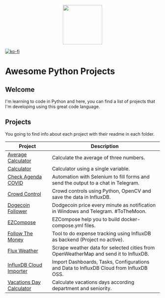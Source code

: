 <p align="center">
  <img src="https://user-images.githubusercontent.com/64545348/114571921-6a9cae00-9c4d-11eb-8003-ab3b48cdf120.png" width="128" height="128"/>
</p>

[![ko-fi](https://ko-fi.com/img/githubbutton_sm.svg)](https://ko-fi.com/B0B34N5TU)

# Awesome Python Projects
## Welcome
I'm learning to code in Python and here, you can find a list of projects that I'm developing using this great code language.

## Projects
You going to find info about each project with their readme in each folder. 

| Project    | Description |
|----------------------|-------------|
| [Average Calculator](average-grades-calculator) | Calculate the average of three numbers. |
| [Calculator](one-variable-calculator) | Calculator using a single variable. |
| [Check Agenda COVID](check-agenda-covid) | Automation with Selenium to fill forms and send the output to a chat in Telegram. |
| [Crowd Control](https://github.com/xe-nvdk/crowd-counter) | Crowd controls using Python, OpenCV and save the data in InfluxDB. |
| [Dogecoin Follower](dogecoin-follower) | Dodgecoin price every minute as notification in Windows and Telegram. #ToTheMoon. |
| [EZCompose](https://github.com/xe-nvdk/ezcompose) | EZCompose help you to build docker-compose.yml files. |
| [Follow The Money](follow-the-money) | Tool to do expense tracking using InfluxDB as backend (Project no active). |
| [Flux Weather](flux-weather) | Scrape weather data for selected cities from OpenWeatherMap and send it to InfluxDB. |
| [InfluxDB Cloud Importer](https://github.com/xe-nvdk/influxdb-cloud-importer) | Import Dashboards, Tasks, Configurations and Data to InfluxDB Cloud from InfluxDB OSS. |
| [Vacations Day Calculator](vacactions-days-calculator) | Calculate vacations days according department and seniority. |
